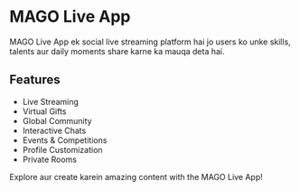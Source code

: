 # MAGO Live App

MAGO Live App ek social live streaming platform hai jo users ko unke skills, talents aur daily moments share karne ka mauqa deta hai.

## Features
- Live Streaming
- Virtual Gifts
- Global Community
- Interactive Chats
- Events & Competitions
- Profile Customization
- Private Rooms

Explore aur create karein amazing content with the MAGO Live App!